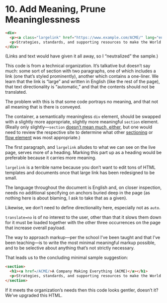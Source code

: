 # 10. Add Meaning, Prune Meaninglessness

```html
<div>
  <p><a class="largelink" href="https://www.example.com/ACME/" lang="en" dir="auto" translate="no">A Company Making Everything (ACME)</a></p>
  <p>Strategies, standards, and supporting resources to make the World great again.</p>
</div>
```

(Links and text would have given it all away, so I “neutralized” the sample.)

This code is from a technical organization. It’s talkative but doesn’t say much: some sort of section with two paragraphs, one of which includes a link (one that’s styled prominently), another which contains a one-liner. We learn that the link is “large” and written in English (like the rest of the page), that text directionality is “automatic,” and that the contents should not be translated.

The problem with this is that some code portrays no meaning, and that not all meaning that is there is conveyed.

The container, a semantically meaningless `div` element, should be swapped with a slightly more appropriate, slightly more meaningful `section` element. (Really only slightly—`section` [doesn’t mean much, either](https://html.spec.whatwg.org/multipage/sections.html#the-section-element), but one would need to review the respective site to determine what other [sectioning](https://html.spec.whatwg.org/multipage/dom.html#sectioning-content-2) or [flow element](https://html.spec.whatwg.org/multipage/dom.html#flow-content) was most appropriate.)

The first paragraph, and `largelink` alludes to what we can see on the live page, serves more of a heading. Marking this part up as a heading would be preferable because it carries more meaning.

`largelink` is a terrible name because you don’t want to edit tons of HTML templates and documents once that large link has been redesigned to be small.

The language throughout the document is English and, on closer inspection, needs no additional specifying on anchors buried deep in the page (as nothing here is about blaming, I ask to take that as a given).

Likewise, we don’t need to define directionality here, especially not as `auto`.

`translate=no` is of no interest to the user, other than that it slows them down for it must be loaded together with the other three occurrences on the page that increase overall payload.

The way to approach markup—per the school I’ve been taught and that I’ve been teaching—is to write the most minimal meaningful markup possible, and to be selective about anything that’s not strictly necessary.

That leads us to the concluding minimal sample suggestion:

```html
<section>
  <h1><a href=/ACME/>A Company Making Everything (ACME)</a></h1>
  <p>Strategies, standards, and supporting resources to make the World great again.
</section>
```

If it meets the organization’s needs then this code looks gentler, doesn’t it? We’ve upgraded this HTML.